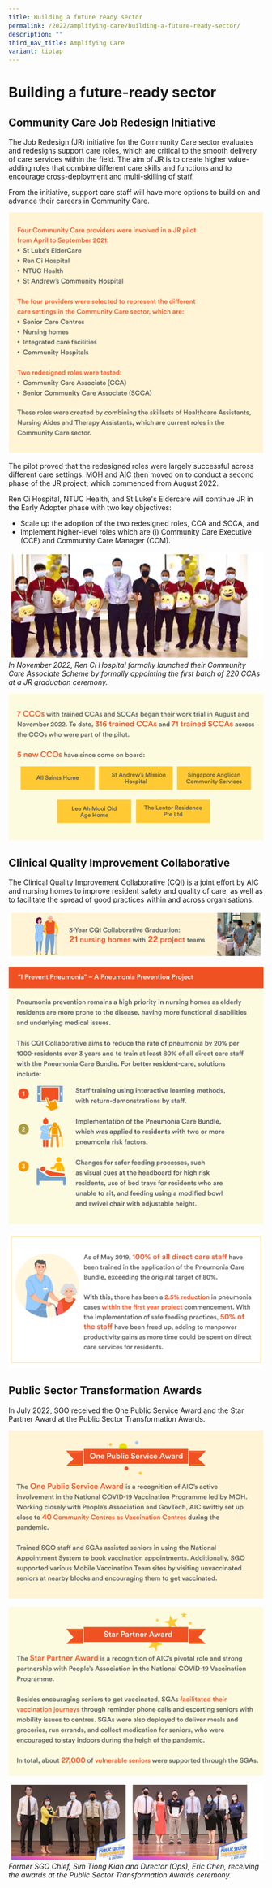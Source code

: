 ```yaml
---
title: Building a future ready sector
permalink: /2022/amplifying-care/building-a-future-ready-sector/
description: ""
third_nav_title: Amplifying Care
variant: tiptap
---
```

# Building a future-ready sector

## Community Care Job Redesign Initiative
The Job Redesign (JR) initiative for the Community Care sector evaluates and redesigns support care roles, which are critical to the smooth delivery of care services within the field. The aim of JR is to create higher value-adding roles that combine different care skills and functions and to encourage cross-deployment and multi-skilling of staff. 

From the initiative, support care staff will have more options to build on and advance their careers in Community Care.

![](/images/four-community-care-providers.png)

The pilot proved that the redesigned roles were largely successful across different care settings. MOH and AIC then moved on to conduct a second phase of the JR project, which commenced from August 2022.

Ren Ci Hospital, NTUC Health, and St Luke's Eldercare will continue JR in the Early Adopter phase with two key objectives:
* Scale up the adoption of the two redesigned roles, CCA and SCCA, and
* Implement higher-level roles which are (i) Community Care Executive (CCE) and Community Care Manager (CCM).  

![](/images/nov22b.png)
*In November 2022, Ren Ci Hospital formally launched their Community Care Associate Scheme by formally appointing the first batch of 220 CCAs at a JR graduation ceremony.*

![](/images/7-ccos-316-trained-ccas.png)

## Clinical Quality Improvement Collaborative
The Clinical Quality Improvement Collaborative (CQI) is a joint effort by AIC and nursing homes to improve resident safety and quality of care, as well as to facilitate the spread of good practices within and across organisations.

![](/images/3-year-cqi-collaborative-graduation1.png)

![](/images/i-prevent-pneumonia.png)

![](/images/100-percent-of-all-direct-care-staff2.png)

## Public Sector Transformation Awards
In July 2022, SGO received the One Public Service Award and the Star Partner Award at the Public Sector Transformation Awards.

![](/images/one-public-service-award.png)

![](/images/star-partner-award.png)

![](/images/pstst2.png)
*Former SGO Chief, Sim Tiong Kian and Director (Ops), Eric Chen, receiving the awards at the Public Sector Transformation Awards ceremony.*